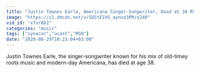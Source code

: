 ```yaml
---
title: "Justin Townes Earle, Americana Singer-Songwriter, Dead at 38 RS News 8 24 20"
image: "https://s1.dmcdn.net/v/SQ5tE1VG_aynvo3PM/x240"
vid_id: "x7vr8b2"
categories: "music"
tags: ["synacor","ucast","MSN"]
date: "2020-08-29T10:23:04+03:00"
---
```

Justin Townes Earle, the singer-songwriter known for his mix of old-timey roots music and modern-day Americana, has died at age 38.
